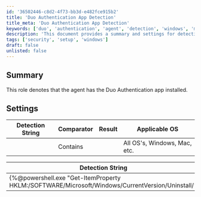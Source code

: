 ```yaml
---
id: '36502446-c8d2-4f73-bb3d-e482fce915b2'
title: 'Duo Authentication App Detection'
title_meta: 'Duo Authentication App Detection'
keywords: ['duo', 'authentication', 'agent', 'detection', 'windows', 'mac']
description: 'This document provides a summary and settings for detecting the installation of the Duo Authentication app on various operating systems, including Windows and Mac. It includes a detection string and applicable settings for monitoring the presence of the application.'
tags: ['security', 'setup', 'windows']
draft: false
unlisted: false
---
```


## Summary

This role denotes that the agent has the Duo Authentication app installed.

## Settings

| Detection String | Comparator | Result | Applicable OS           |
|------------------|------------|--------|-------------------------|
|                  | Contains   |        | All OS's, Windows, Mac, etc. |

| Detection String                                                                                   |
|----------------------------------------------------------------------------------------------------|
| {%@powershell.exe "Get-ItemProperty HKLM:/SOFTWARE/Microsoft/Windows/CurrentVersion/Uninstall/* | Select-Object DisplayName | Format-Table -autosize" | Find /i "Duo Authentication"@%} |
